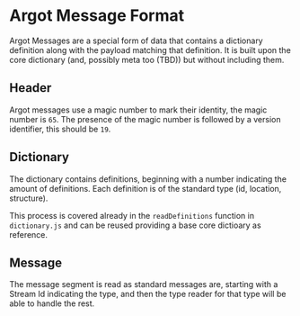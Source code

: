 Argot Message Format
============================

Argot Messages are a special form of data that contains a dictionary definition along with the payload matching that definition. It is built upon the core dictionary (and, possibly meta too (TBD)) but without including them.

## Header

Argot messages use a magic number to mark their identity, the magic number is `65`. The presence of the magic number is followed by a version identifier, this should be `19`.

## Dictionary

The dictionary contains definitions, beginning with a number indicating the amount of definitions. Each definition is of the standard type (id, location, structure).

This process is covered already in the `readDefinitions` function in `dictionary.js` and can be reused providing a base core dictioary as reference.

## Message

The message segment is read as standard messages are, starting with a Stream Id indicating the type, and then the type reader for that type will be able to handle the rest.
